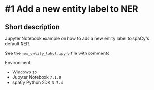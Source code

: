 # #1 Add a new entity label to NER

## Short description

Jupyter Notebook example on how to add a new entity label to spaCy's default NER.

See the <a href="https://github.com/rokbenko/ai-playground/blob/main/spacy-tutorials/1-Add_new_entity_label_to_NER/new_entity_label.ipynb">`new_entity_label.ipynb`</a> file with comments.

Environment:

- Windows `10`
- Jupyter Notebook `7.1.0`
- spaCy Python SDK `3.7.4`
